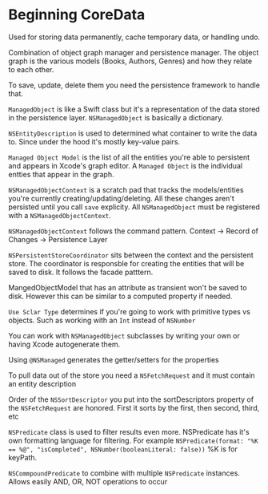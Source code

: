 # Beginning CoreData

Used for storing data permanently, cache temporary data, or handling undo. 

Combination of object graph manager and persistence manager. The object graph is the various models (Books, Authors, Genres) and how they relate to each other.

To save, update, delete them you need the persistence framework to handle that.

`ManagedObject` is like a Swift class but it's a representation of the data stored in the persistence layer. `NSManagedObject` is basically a dictionary.

`NSEntityDescription` is used to determined what container to write the data to. Since under the hood it's mostly key-value pairs.

`Managed Object Model` is the list of all the entities you're able to persistent and appears in Xcode's graph editor. A `Managed Object` is the individual entties that appear in the graph.

`NSManagedObjectContext` is a scratch pad that tracks the models/entities you're currently creating/updating/deleting. All these changes aren't persisted until you call `save` explicity. All `NSManagedObject` must be registered with a `NSManagedObjectContext`.

`NSManagedObjectContext` follows the command pattern. Context -> Record of Changes -> Persistence Layer

`NSPersistentStoreCoordinator` sits between the context and the persistent store. The coordinator is responsble for creating the entities that will be saved to disk. It follows the facade patttern.

MangedObjectModel that has an attribute as transient won't be saved to disk. However this can be similar to a computed property if needed.

`Use Sclar Type` determines if you're going to work with primitive types vs objects. Such as working with an `Int` instead of `NSNumber`

You can work with `NSManagedObject` subclasses by writing your own or having Xcode autogenerate them.

Using `@NSManaged` generates the getter/setters for the properties

To pull data out of the store you need a `NSFetchRequest` and it must contain an entity description

Order of the `NSSortDescriptor` you put into the sortDescriptors property of the `NSFetchRequest` are honored. First it sorts by the first, then second, third, etc

`NSPredicate` class is used to filter results even more. NSPredicate has it's own formatting language for filtering. For example `NSPredicate(format: "%K == %@", "isCompleted", NSNumber(booleanLiteral: false))` %K is for keyPath.

`NSCommpoundPredicate` to combine with multiple `NSPredicate` instances. Allows easily AND, OR, NOT operations to occur